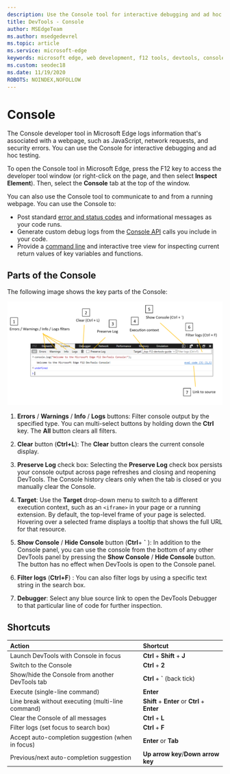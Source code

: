 ```yaml
---
description: Use the Console tool for interactive debugging and ad hoc testing.
title: DevTools - Console
author: MSEdgeTeam
ms.author: msedgedevrel
ms.topic: article
ms.service: microsoft-edge
keywords: microsoft edge, web development, f12 tools, devtools, console
ms.custom: seodec18
ms.date: 11/19/2020
ROBOTS: NOINDEX,NOFOLLOW
---
```

# Console

The Console developer tool in Microsoft Edge logs information that's associated with a webpage, such as JavaScript, network requests, and security errors. You can use the Console for interactive debugging and ad hoc testing. 

To open the Console tool in Microsoft Edge, press the F12 key to access the developer tool window (or right-click on the page, and then select **Inspect Element**). Then, select the **Console** tab at the top of the window. 

You can also use the Console tool to communicate to and from a running webpage. You can use the Console to:

- Post standard [error and status codes](./console/error-and-status-codes.md) and informational messages as your code runs.
- Generate custom debug logs from the [Console API](./console/console-api.md) calls you include in your code.
- Provide a [command line](./console/command-line.md) and interactive tree view for inspecting current return values of key variables and functions.

## Parts of the Console

The following image shows the key parts of the Console:

![The Microsoft Edge DevTools console](./media/console.png)

1. **Errors** / **Warnings** / **Info** / **Logs** buttons: Filter console output by the specified type. You can multi-select buttons by holding down the **Ctrl** key. The **All** button clears all filters.

2. **Clear** button (**Ctrl+L**): The **Clear** button clears the current console display.

3. **Preserve Log** check box: Selecting the **Preserve Log** check box persists your console output across page refreshes and closing and reopening DevTools. The Console history clears only when the tab is closed or you manually clear the Console.

4. **Target**: Use the **Target** drop-down menu to switch to a different execution context, such as an `<iframe>` in your page or a running extension. By default, the top-level frame of your page is selected. Hovering over a selected frame displays a tooltip that shows the full URL for that resource.

5. **Show Console** / **Hide Console** button (**Ctrl**+ **&grave;** ): In addition to the Console panel, you can use the console from the bottom of any other DevTools panel by pressing the **Show Console** / **Hide Console** button. The button has no effect when DevTools is open to the Console panel.
 
6. **Filter logs** (**Ctrl+F**) : You can also filter logs by using a specific text string in the search box.

7. **Debugger**: Select any blue source link to open the DevTools Debugger to that particular line of code for further inspection.

## Shortcuts

Action                                            | Shortcut               
:-------------------------------------------------| :----------------------
Launch DevTools with Console in focus             | **Ctrl** + **Shift** + **J** 
Switch to the Console                                 | **Ctrl** + **2**           
Show/hide the Console from another DevTools tab       | **Ctrl** + **&grave;** (back tick)  
Execute (single-line command)                     | **Enter**                
Line break without executing (multi-line command) | **Shift** + **Enter** or **Ctrl** + **Enter**      
Clear the Console of all messages                 | **Ctrl** + **L**           
Filter logs (set focus to search box)             | **Ctrl** + **F**           
Accept auto-completion suggestion (when in focus) | **Enter** or **Tab**       
Previous/next auto-completion suggestion          | **Up arrow key**/**Down arrow key**   
